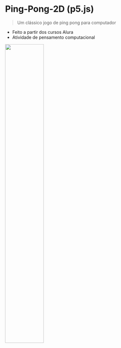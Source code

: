 # Ping-Pong-2D (p5.js)


> Um clássico jogo de ping pong para computador
- Feito a partir dos cursos Alura
- Atividade de pensamento computacional

<a href="url"><img src="https://cdn.discordapp.com/attachments/790249184585318430/985699965164724234/pingpong.png" align="left" width="50%"></a>
